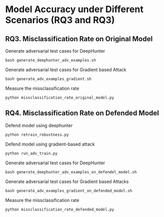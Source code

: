 ﻿# Model Accuracy under Different Scenarios (RQ3 and RQ3)


## RQ3. Misclassification Rate on Original Model


Generate adversarial test cases for DeepHunter
```
bash generate_deephunter_adv_examples.sh
```

Generate adversarial test cases for Gradient based Attack
```
bash generate_adv_examples_gradient.sh
```

Measure the missclassification rate
```
python missclassification_rate_original_model.py
```

## RQ4. Misclassification Rate on Defended Model


Defend model using deephunter

```
python retrain_robustness.py
```

Defend model using gradient-based attack
```
python run_adv_train.py
```

Generate adversarial test cases for DeepHunter
```
bash generate_deephunter_adv_examples_on_defendel_model.sh
```

Generate adversarial test cases for Gradient based Attacks
```
bash generate_adv_examples_gradient_on_defended_model.sh
```


Measure the missclassification rate
```
python missclassification_rate_defended_model.py
```

